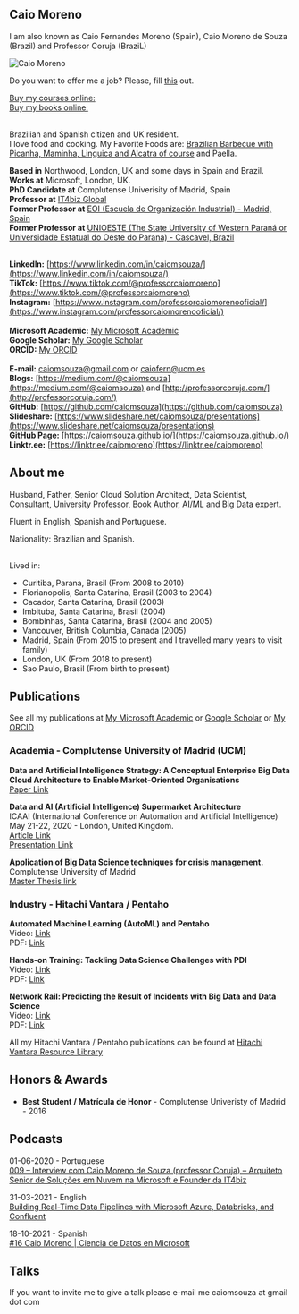 ## Caio Moreno

I am also known as Caio Fernandes Moreno (Spain), Caio Moreno de Souza (Brazil) and Professor Coruja (BraziL)

![Caio Moreno](https://github.com/caiomsouza/my-resume/blob/master/photos/cmoreno-stonehenge-2019.jpg)

Do you want to offer me a job? Please, fill [this](https://forms.gle/qYprDbGsMKYjFoGQA) out.

[Buy my courses online:](https://it4biz.teachable.com/courses) <BR>
[Buy my books online:](https://www.amazon.co.uk/kindle-dbs/entity/author/B00J2HCVMC?_encoding=UTF8&node=266239&offset=0&pageSize=12&searchAlias=stripbooks&sort=author-sidecar-rank&page=1&langFilter=default#formatSelectorHeader)<BR><BR>

Brazilian and Spanish citizen and UK resident. <BR>
I love food and cooking. My Favorite Foods are: [Brazilian Barbecue with Picanha, Maminha, Linguica and Alcatra of course](https://www.greatbritishfoodawards.com/recipes/the-perfect-picanha-steak) and Paella.<BR>   
  
**Based in** Northwood, London, UK and some days in Spain and Brazil. <BR>
**Works at** Microsoft, London, UK. <BR>
**PhD Candidate at** Complutense Univerisity of Madrid, Spain <BR>
**Professor at** [IT4biz Global](http://www.it4bizglobal.com)<BR>
**Former Professor at** [EOI (Escuela de Organización Industrial) - Madrid, Spain](https://www.eoi.es/)<BR>
**Former Professor at** [UNIOESTE (The State University of Western Paraná or Universidade Estatual do Oeste do Parana) - Cascavel, Brazil ](https://www.unioeste.br/portal/home-ingles)<BR><BR>

  
**LinkedIn:** [https://www.linkedin.com/in/caiomsouza/](https://www.linkedin.com/in/caiomsouza/) <BR>
**TikTok:** [https://www.tiktok.com/@professorcaiomoreno](https://www.tiktok.com/@professorcaiomoreno) <BR>
**Instagram:** [https://www.instagram.com/professorcaiomorenooficial/](https://www.instagram.com/professorcaiomorenooficial/) <BR>  
**Microsoft Academic:** [My Microsoft Academic](https://academic.microsoft.com/profile/63540697-g758-4fe5-fj12-fj9j45h6j185/CaioMoreno/) <BR>
**Google Scholar:** [My Google Scholar](https://scholar.google.co.uk/citations?user=B9uHSyEAAAAJ&hl=en&oi=ao) <BR>
**ORCID:** [My ORCID](https://orcid.org/0000-0002-2431-5432) <BR>  
**E-mail:** caiomsouza@gmail.com or caiofern@ucm.es <BR>
**Blogs:** [https://medium.com/@caiomsouza](https://medium.com/@caiomsouza) and [http://professorcoruja.com/](http://professorcoruja.com/) <BR>
**GitHub:** [https://github.com/caiomsouza](https://github.com/caiomsouza) <BR>
**Slideshare:** [https://www.slideshare.net/caiomsouza/presentations](https://www.slideshare.net/caiomsouza/presentations) <BR>
**GitHub Page:** [https://caiomsouza.github.io/](https://caiomsouza.github.io/) <BR>
**Linktr.ee:** [https://linktr.ee/caiomoreno](https://linktr.ee/caiomoreno) <BR>


## About me
Husband, Father, Senior Cloud Solution Architect, Data Scientist, Consultant, University Professor, Book Author, AI/ML and Big Data expert. <BR>
  
Fluent in English, Spanish and Portuguese. <BR>

Nationality: Brazilian and Spanish.<BR><BR>
  
Lived in:
* Curitiba, Parana, Brasil (From 2008 to 2010)
* Florianopolis, Santa Catarina, Brasil (2003 to 2004)
* Cacador, Santa Catarina, Brasil (2003)
* Imbituba, Santa Catarina, Brasil (2004)
* Bombinhas, Santa Catarina, Brasil (2004 and 2005)
* Vancouver, British Columbia, Canada (2005)
* Madrid, Spain (From 2015 to present and I travelled many years to visit family)
* London, UK (From 2018 to present)
* Sao Paulo, Brasil (From birth to present)  

## Publications
See all my publications at [My Microsoft Academic](https://academic.microsoft.com/profile/63540697-g758-4fe5-fj12-fj9j45h6j185/CaioMoreno/) or [Google Scholar](https://scholar.google.co.uk/citations?user=B9uHSyEAAAAJ&hl=en&oi=ao) or [My ORCID](https://orcid.org/0000-0002-2431-5432)

### Academia - Complutense University of Madrid (UCM)
<b>Data and Artificial Intelligence Strategy: A Conceptual Enterprise Big Data Cloud Architecture to Enable Market-Oriented Organisations</b><BR>
[Paper Link](https://dialnet.unirioja.es/servlet/articulo?codigo=7016832)<BR>

<b>Data and AI (Artificial Intelligence) Supermarket Architecture</b><BR>
ICAAI (International Conference on Automation and Artificial Intelligence) May 21-22, 2020 - London, United Kingdom.<BR>
[Article Link](https://www.hilarispublisher.com/abstract/data-and-artificial-intelligence-strategy-a-conceptual-enterprise-big-data-cloud-architecture-to-enable-marketoriented-o-49732.html)<BR>
[Presentation Link](https://github.com/caiomsouza/my-resume/blob/master/publications/academia/conference/icaai2020/ICAAI_vFinal_CM_16052020.pdf)<BR>

<b>Application of Big Data Science techniques for crisis management.</b><BR>
Complutense University of Madrid<BR>
[Master Thesis link](https://eprints.ucm.es/40606/)<BR>


### Industry - Hitachi Vantara / Pentaho
<b>Automated Machine Learning (AutoML) and Pentaho </b><BR>
Video: [Link](https://www.hitachivantara.com/en-us/video/automated-machine-learning-pentaho.html)<BR>
PDF: [Link](https://www.hitachivantara.com/en-us/pdf/presentation/automated-machine-learning-pentaho-presentation.pdf)<BR>

<b>Hands-on Training: Tackling Data Science Challenges with PDI </b><BR>
Video: [Link](https://www.hitachivantara.com/en-us/video/hands-on-training-tackling-data-science-challenges-with-pdi-pentahoworld.html)<BR>
PDF: [Link](https://www.hitachivantara.com/en-us/pdf/training/tackling-data-science-challenges-with-pdi.pdf)<BR>

<b>Network Rail: Predicting the Result of Incidents with Big Data and Data Science<BR></b>
Video: [Link](https://www.hitachivantara.com/en-us/video/network-rail-predicting-result-of-incidents-with-big-data-data-science-pentahoworld.html)<BR>
PDF: [Link](https://www.hitachivantara.com/en-us/pdf/presentation/predicting-result-of-incidents-with-big-data-data-science-presentation.pdf)<BR>

All my Hitachi Vantara / Pentaho publications can be found at [Hitachi Vantara Resource Library](https://www.hitachivantara.com/en-us/news-resources/resources.html)


## Honors & Awards
- **Best Student / Matrícula de Honor** - Complutense Univeristy of Madrid - 2016
  
## Podcasts
01-06-2020 - Portuguese <BR>
[ 009 – Interview com Caio Moreno de Souza (professor Coruja) – Arquiteto Senior de Soluções em Nuvem na Microsoft e Founder da IT4biz ](https://osbicast.com/2020/06/01/009-interview-com-caio-moreno-de-souza-professor-coruja-arquiteto-senior-de-solucoes-em-nuvem-na-microsoft-e-founder-da-it4biz/)

31-03-2021 - English  <BR>
[Building Real-Time Data Pipelines with Microsoft Azure, Databricks, and Confluent ](https://developer.confluent.io/podcast/building-real-time-data-pipelines-with-microsoft-azure-databricks-and-confluent)
  
18-10-2021 - Spanish  <BR>
[#16 Caio Moreno | Ciencia de Datos en Microsoft](https://anchor.fm/importcoffee/episodes/16-Caio-Moreno--Ciencia-de-Datos-en-Microsoft-e18tahk)
    
## Talks
If you want to invite me to give a talk please e-mail me caiomsouza at gmail dot com
